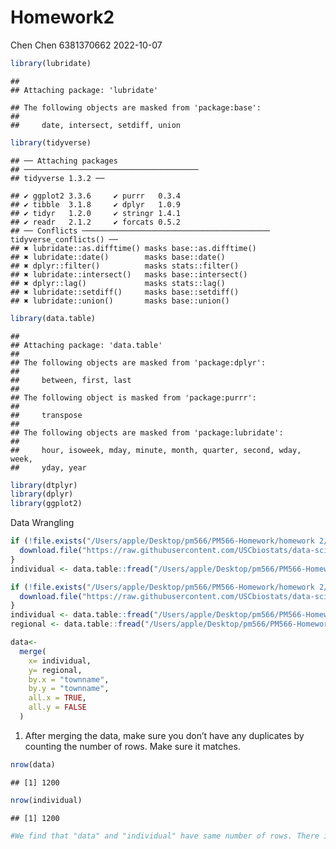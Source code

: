Homework2
================
Chen Chen 6381370662
2022-10-07

``` r
library(lubridate)
```

    ## 
    ## Attaching package: 'lubridate'

    ## The following objects are masked from 'package:base':
    ## 
    ##     date, intersect, setdiff, union

``` r
library(tidyverse)
```

    ## ── Attaching packages
    ## ───────────────────────────────────────
    ## tidyverse 1.3.2 ──

    ## ✔ ggplot2 3.3.6     ✔ purrr   0.3.4
    ## ✔ tibble  3.1.8     ✔ dplyr   1.0.9
    ## ✔ tidyr   1.2.0     ✔ stringr 1.4.1
    ## ✔ readr   2.1.2     ✔ forcats 0.5.2
    ## ── Conflicts ────────────────────────────────────────── tidyverse_conflicts() ──
    ## ✖ lubridate::as.difftime() masks base::as.difftime()
    ## ✖ lubridate::date()        masks base::date()
    ## ✖ dplyr::filter()          masks stats::filter()
    ## ✖ lubridate::intersect()   masks base::intersect()
    ## ✖ dplyr::lag()             masks stats::lag()
    ## ✖ lubridate::setdiff()     masks base::setdiff()
    ## ✖ lubridate::union()       masks base::union()

``` r
library(data.table)
```

    ## 
    ## Attaching package: 'data.table'
    ## 
    ## The following objects are masked from 'package:dplyr':
    ## 
    ##     between, first, last
    ## 
    ## The following object is masked from 'package:purrr':
    ## 
    ##     transpose
    ## 
    ## The following objects are masked from 'package:lubridate':
    ## 
    ##     hour, isoweek, mday, minute, month, quarter, second, wday, week,
    ##     yday, year

``` r
library(dtplyr)
library(dplyr)
library(ggplot2)
```

Data Wrangling

``` r
if (!file.exists("/Users/apple/Desktop/pm566/PM566-Homework/homework 2/chs_individual.csv")){
  download.file("https://raw.githubusercontent.com/USCbiostats/data-science-data/master/01_chs/chs_individual.csv", "chs_individual.csv", method="libcurl", timeout = 60)
}
individual <- data.table::fread("/Users/apple/Desktop/pm566/PM566-Homework/homework 2/chs_individual.csv")

if (!file.exists("/Users/apple/Desktop/pm566/PM566-Homework/homework 2/chs_regional.csv")){
  download.file("https://raw.githubusercontent.com/USCbiostats/data-science-data/master/01_chs/chs_regional.csv", "chs_regional.csv", method="libcurl", timeout = 60)
}
individual <- data.table::fread("/Users/apple/Desktop/pm566/PM566-Homework/homework 2/chs_individual.csv")
regional <- data.table::fread("/Users/apple/Desktop/pm566/PM566-Homework/homework 2/chs_regional.csv")
```

``` r
data<-
  merge(
    x= individual,
    y= regional,
    by.x = "townname",
    by.y = "townname",
    all.x = TRUE,
    all.y = FALSE
  )
```

1.  After merging the data, make sure you don’t have any duplicates by
    counting the number of rows. Make sure it matches.

``` r
nrow(data)
```

    ## [1] 1200

``` r
nrow(individual)
```

    ## [1] 1200

``` r
#We find that "data" and "individual" have same number of rows. There is no duplicates.
```
